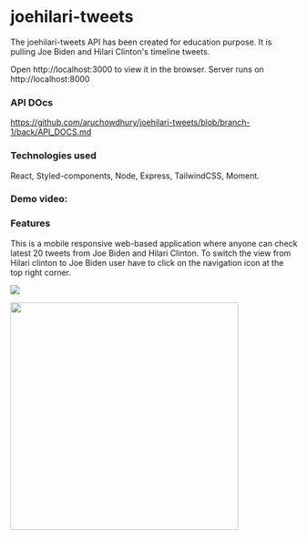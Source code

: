# joehilari-tweets

The joehilari-tweets API has been created for education purpose. It is pulling Joe Biden and Hilari Clinton's timeline tweets.

Open http://localhost:3000 to view it in the browser.
Server runs on http://localhost:8000

### API DOcs

https://github.com/aruchowdhury/joehilari-tweets/blob/branch-1/back/API_DOCS.md


### Technologies used 

React, Styled-components, Node, Express, TailwindCSS, Moment.

### Demo video: 

### Features

This is a mobile responsive web-based application where anyone can check latest 20 tweets from Joe Biden and Hilari Clinton.
To switch the view from Hilari clinton to Joe Biden user have to click on the navigation icon at the top right corner.

![](front/src/assets/img1.png)

<img src="front/src/assets/img2.png" width= "400px">
